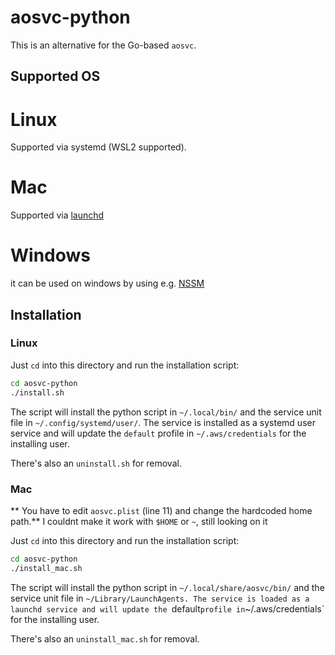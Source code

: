 # aosvc-python

This is an alternative for the Go-based `aosvc`.

## Supported OS

# Linux
Supported via systemd (WSL2 supported). 

# Mac
Supported via [launchd](https://www.launchd.info/) 

# Windows
it can be used on windows by using e.g. [NSSM](https://nssm.cc/)

## Installation
### Linux

Just `cd` into this directory and run the installation script:
```sh
cd aosvc-python
./install.sh
```

The script will install the python script in `~/.local/bin/` and the service unit file in `~/.config/systemd/user/`. The service is installed as a systemd user service and will update the `default` profile in `~/.aws/credentials` for the installing user.

There's also an `uninstall.sh` for removal.

### Mac
** You have to edit `aosvc.plist` (line 11) and change the hardcoded home path.**
I couldnt make it work with `$HOME` or `~`, still looking on it

Just `cd` into this directory and run the installation script:
```sh
cd aosvc-python
./install_mac.sh
```

The script will install the python script in `~/.local/share/aosvc/bin/` and the service unit file in `~/Library/LaunchAgents. The service is loaded as a launchd service and will update the `default` profile in `~/.aws/credentials` for the installing user.

There's also an `uninstall_mac.sh` for removal.
